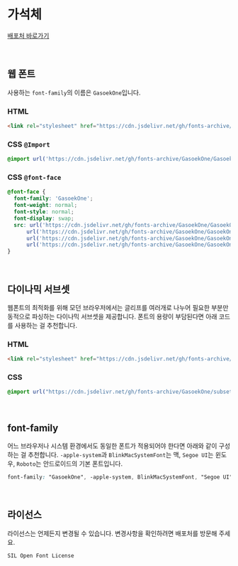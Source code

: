 # 가석체

[배포처 바로가기](https://fonts.google.com/specimen/Gasoek+One)

&nbsp;

## 웹 폰트

사용하는 `font-family`의 이름은 `GasoekOne`입니다.

### HTML

```html
<link rel="stylesheet" href="https://cdn.jsdelivr.net/gh/fonts-archive/GasoekOne/GasoekOne.css" type="text/css"/>
```

### CSS `@Import`

```css
@import url('https://cdn.jsdelivr.net/gh/fonts-archive/GasoekOne/GasoekOne.css');
```

### CSS `@font-face`

```css
@font-face {
  font-family: 'GasoekOne';
  font-weight: normal;
  font-style: normal;
  font-display: swap;
  src: url('https://cdn.jsdelivr.net/gh/fonts-archive/GasoekOne/GasoekOne-Regular.woff2') format('woff2'),
      url('https://cdn.jsdelivr.net/gh/fonts-archive/GasoekOne/GasoekOne-Regular.woff') format('woff'),
      url('https://cdn.jsdelivr.net/gh/fonts-archive/GasoekOne/GasoekOne-Regular.otf') format('opentype'),
      url('https://cdn.jsdelivr.net/gh/fonts-archive/GasoekOne/GasoekOne-Regular.ttf') format('truetype');
}
```

&nbsp;

## 다이나믹 서브셋

웹폰트의 최적화를 위해 모던 브라우저에서는 글리프를 여러개로 나누어 필요한 부분만 동적으로 파싱하는 다이나믹 서브셋을 제공합니다. 폰트의 용량이 부담된다면 아래 코드를 사용하는 걸 추천합니다.

### HTML

```html
<link rel="stylesheet" href="https://cdn.jsdelivr.net/gh/fonts-archive/GasoekOne/subsets/GasoekOne-dynamic-subset.css" type="text/css"/>
```

### CSS

```css
@import url("https://cdn.jsdelivr.net/gh/fonts-archive/GasoekOne/subsets/GasoekOne-dynamic-subset.css");
```

&nbsp;

## font-family

어느 브라우저나 시스템 환경에서도 동일한 폰트가 적용되어야 한다면 아래와 같이 구성하는 걸 추천합니다. `-apple-system`과 `BlinkMacSystemFont`는 맥, `Segoe UI`는 윈도우, `Roboto`는 안드로이드의 기본 폰트입니다.

```css
font-family: "GasoekOne", -apple-system, BlinkMacSystemFont, "Segoe UI",Roboto, Oxygen, Ubuntu, Cantarell, "Open Sans", "Helvetica Neue", sans-serif;
```

&nbsp;

## 라이선스

라이선스는 언제든지 변경될 수 있습니다. 변경사항을 확인하려면 배포처를 방문해 주세요.

```
SIL Open Font License
```
